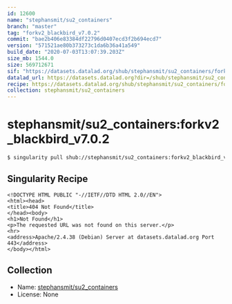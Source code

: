 ```yaml
---
id: 12600
name: "stephansmit/su2_containers"
branch: "master"
tag: "forkv2_blackbird_v7.0.2"
commit: "bae2b406e83384df22796d0407ecd3f2b694ecd7"
version: "571521ae80b373273c1da6b36a41a549"
build_date: "2020-07-03T13:07:39.203Z"
size_mb: 1544.0
size: 569712671
sif: "https://datasets.datalad.org/shub/stephansmit/su2_containers/forkv2_blackbird_v7.0.2/2020-07-03-bae2b406-571521ae/571521ae80b373273c1da6b36a41a549.sif"
datalad_url: https://datasets.datalad.org?dir=/shub/stephansmit/su2_containers/forkv2_blackbird_v7.0.2/2020-07-03-bae2b406-571521ae/
recipe: https://datasets.datalad.org/shub/stephansmit/su2_containers/forkv2_blackbird_v7.0.2/2020-07-03-bae2b406-571521ae/Singularity
collection: stephansmit/su2_containers
---
```


# stephansmit/su2_containers:forkv2_blackbird_v7.0.2

```bash
$ singularity pull shub://stephansmit/su2_containers:forkv2_blackbird_v7.0.2
```

## Singularity Recipe

```singularity
<!DOCTYPE HTML PUBLIC "-//IETF//DTD HTML 2.0//EN">
<html><head>
<title>404 Not Found</title>
</head><body>
<h1>Not Found</h1>
<p>The requested URL was not found on this server.</p>
<hr>
<address>Apache/2.4.38 (Debian) Server at datasets.datalad.org Port 443</address>
</body></html>
```

## Collection

 - Name: [stephansmit/su2_containers](https://github.com/stephansmit/su2_containers)
 - License: None

